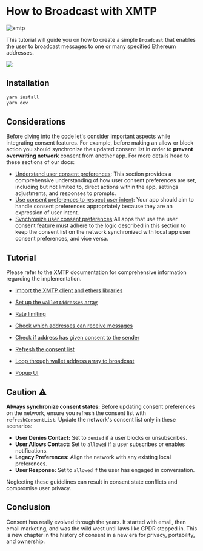 # How to Broadcast with XMTP

![xmtp](https://github.com/xmtp/xmtp-quickstart-reactjs/assets/1447073/3f2979ec-4d13-4c3d-bf20-deab3b2ffaa1)

This tutorial will guide you on how to create a simple `Broadcast` that enables the user to broadcast messages to one or many specified Ethereum addresses.

![](video.gif)

## Installation

```bash
yarn install
yarn dev
```

## Considerations

Before diving into the code let's consider important aspects while integrating consent features. For example, before making an allow or block action you should synchronize the updated consent list in order to **prevent overwriting network** consent from another app. For more details head to these sections of our docs:

- [Understand user consent preferences](https://xmtp.org/docs/build/user-consent#understand-user-consent-preferences): This section provides a comprehensive understanding of how user consent preferences are set, including but not limited to, direct actions within the app, settings adjustments, and responses to prompts.
- [Use consent preferences to respect user intent](https://xmtp.org/docs/build/user-consent#use-consent-preferences-to-respect-user-intent): Your app should aim to handle consent preferences appropriately because they are an expression of user intent.
- [Synchronize user consent preferences](https://xmtp.org/docs/build/user-consent#synchronize-user-consent-preferences):All apps that use the user consent feature must adhere to the logic described in this section to keep the consent list on the network synchronized with local app user consent preferences, and vice versa.

## Tutorial

Please refer to the XMTP documentation for comprehensive information regarding the implementation.

- [Import the XMTP client and ethers libraries](https://junk-range-possible-git-portableconsenttutorials-xmtp-labs.vercel.app/docs/tutorials/portable-consent/broadcast#tutorial)

- [Set up the `walletAddresses` array](https://junk-range-possible-git-portableconsenttutorials-xmtp-labs.vercel.app/docs/tutorials/portable-consent/broadcast#tutorial)

- [Rate limiting](https://junk-range-possible-git-portableconsenttutorials-xmtp-labs.vercel.app/docs/tutorials/portable-consent/broadcast#tutorial)

- [Check which addresses can receive messages](https://junk-range-possible-git-portableconsenttutorials-xmtp-labs.vercel.app/docs/tutorials/portable-consent/broadcast#tutorial)

- [Check if address has given consent to the sender](https://junk-range-possible-git-portableconsenttutorials-xmtp-labs.vercel.app/docs/tutorials/portable-consent/broadcast#tutorial)

- [Refresh the consent list](https://junk-range-possible-git-portableconsenttutorials-xmtp-labs.vercel.app/docs/tutorials/portable-consent/broadcast#tutorial)

- [Loop through wallet address array to broadcast](https://junk-range-possible-git-portableconsenttutorials-xmtp-labs.vercel.app/docs/tutorials/portable-consent/broadcast#tutorial)

- [Popup UI](https://junk-range-possible-git-portableconsenttutorials-xmtp-labs.vercel.app/docs/tutorials/portable-consent/broadcast#tutorial)

## Caution :warning:

**Always synchronize consent states:** Before updating consent preferences on the network, ensure you refresh the consent list with `refreshConsentList`. Update the network's consent list only in these scenarios:

- **User Denies Contact:** Set to `denied` if a user blocks or unsubscribes.
- **User Allows Contact:** Set to `allowed` if a user subscribes or enables notifications.
- **Legacy Preferences:** Align the network with any existing local preferences.
- **User Response:** Set to `allowed` if the user has engaged in conversation.

Neglecting these guidelines can result in consent state conflicts and compromise user privacy.

## Conclusion

Consent has really evolved through the years. It started with email, then email marketing, and was the wild west until laws like GPDR stepped in. This is new chapter in the history of consent in a new era for privacy, portability, and ownership.
